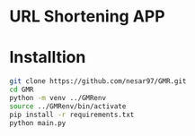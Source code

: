 # URL Shortening APP



# Installtion


```bash
git clone https://github.com/nesar97/GMR.git
cd GMR
python -m venv ../GMRenv
source ../GMRenv/bin/activate
pip install -r requirements.txt
python main.py
```